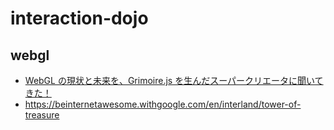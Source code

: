 # interaction-dojo

## webgl

* [WebGL の現状と未来を、Grimoire.js を生んだスーパークリエータに聞いてきた！](https://html5experts.jp/shumpei-shiraishi/24589/)
* https://beinternetawesome.withgoogle.com/en/interland/tower-of-treasure
